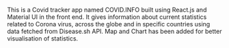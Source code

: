 This is a Covid tracker app named COVID.INFO built using React.js and Material UI in the front end. 
It gives information about current statistics related to Corona virus, across the globe and in specific countries using data fetched from Disease.sh API. 
Map and Chart has been added for better visualisation of statistics.

